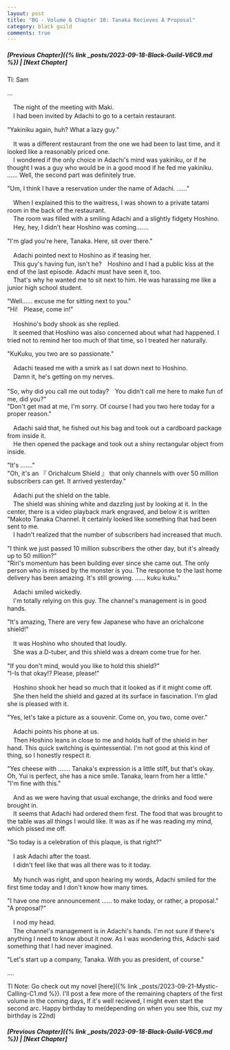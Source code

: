 ```yaml
---
layout: post
title: "BG - Volume 6 Chapter 10: Tanaka Recieves A Proposal"
category: black guild
comments: true
---
```


##### [Previous Chapter]({% link _posts/2023-09-18-Black-Guild-V6C9.md %}) \| [Next Chapter]



Tl: Sam

…


　The night of the meeting with Maki.   
　I had been invited by Adachi to go to a certain restaurant.

"Yakiniku again, huh? What a lazy guy."

　It was a different restaurant from the one we had been to last time, and it looked like a reasonably priced one.   
　I wondered if the only choice in Adachi's mind was yakiniku, or if he thought I was a guy who would be in a good mood if he fed me yakiniku.   
...... Well, the second part was definitely true.

"Um, I think I have a reservation under the name of Adachi. ......"

　When I explained this to the waitress, I was shown to a private tatami room in the back of the restaurant.   
　The room was filled with a smiling Adachi and a slightly fidgety Hoshino.
　Hey, hey, I didn't hear Hoshino was coming.......

"I'm glad you're here, Tanaka. Here, sit over there."

　Adachi pointed next to Hoshino as if teasing her.   
　This guy's having fun, isn't he?　Hoshino and I had a public kiss at the end of the last episode. Adachi must have seen it, too.   
　That's why he wanted me to sit next to him. He was harassing me like a junior high school student.

"Well...... excuse me for sitting next to you."   
"Hi!　Please, come in!"

　Hoshino's body shook as she replied.   
　It seemed that Hoshino was also concerned about what had happened. I tried not to remind her too much of that time, so I treated her naturally.

"KuKuku, you two are so passionate."

　Adachi teased me with a smirk as I sat down next to Hoshino.   
　Damn it, he's getting on my nerves.

"So, why did you call me out today?　You didn't call me here to make fun of me, did you?"   
"Don't get mad at me, I'm sorry. Of course I had you two here today for a proper reason."

　Adachi said that, he fished out his bag and took out a cardboard package from inside it.   
　He then opened the package and took out a shiny rectangular object from inside.

"It's ......."   
"Oh, it's an 『 Orichalcum Shield 』 that only channels with over 50 million subscribers can get. It arrived yesterday."

　Adachi put the shield on the table.   
　The shield was shining white and dazzling just by looking at it. In the center, there is a video playback mark engraved, and below it is written "Makoto Tanaka Channel. It certainly looked like something that had been sent to me.   
　I hadn't realized that the number of subscribers had increased that much.

"I think we just passed 10 million subscribers the other day, but it's already up to 50 million?"   
"Riri's momentum has been building ever since she came out. The only person who is missed by the monster is you. The response to the last home delivery has been amazing. It's still growing. ...... kuku kuku."

　Adachi smiled wickedly.    
　I'm totally relying on this guy. The channel's management is in good hands.

"It's amazing, There are very few Japanese who have an orichalcone shield!"

　It was Hoshino who shouted that loudly.    
　She was a D-tuber, and this shield was a dream come true for her.

"If you don't mind, would you like to hold this shield?"   
"I-Is that okay!? Please, please!"

　Hoshino shook her head so much that it looked as if it might come off.   
　She then held the shield and gazed at its surface in fascination. I'm glad she is pleased with it.

"Yes, let's take a picture as a souvenir. Come on, you two, come over."

　Adachi points his phone at us.   
　Then Hoshino leans in close to me and holds half of the shield in her hand. This quick switching is quintessential. I'm not good at this kind of thing, so I honestly respect it.

"Yes cheese with ....... Tanaka's expression is a little stiff, but that's okay. Oh, Yui is perfect, she has a nice smile. Tanaka, learn from her a little."   
"I'm fine with this."

　And as we were having that usual exchange, the drinks and food were brought in.   
　It seems that Adachi had ordered them first. The food that was brought to the table was all things I would like. It was as if he was reading my mind, which pissed me off.

"So today is a celebration of this plaque, is that right?"

　I ask Adachi after the toast.   
　I didn't feel like that was all there was to it today.

　My hunch was right, and upon hearing my words, Adachi smiled for the first time today and I don't know how many times.

"I have one more announcement ...... to make today, or rather, a proposal."   
"A proposal?"

　I nod my head.   
　The channel's management is in Adachi's hands. I'm not sure if there's anything I need to know about it now. As I was wondering this, Adachi said something that I had never imagined.

"Let's start up a company, Tanaka. With you as president, of course."


....


Tl Note: Go check out my novel [here]({% link _posts/2023-09-21-Mystic-Calling-C1.md %}). I'll post a few more of the remaining chapters of the first volume in the coming days, If it's well recieved, I might even start the second arc. Happy birthday to me(depending on when you see this, cuz my birthday is 22nd)



##### [Previous Chapter]({% link _posts/2023-09-18-Black-Guild-V6C9.md %}) \| [Next Chapter]
